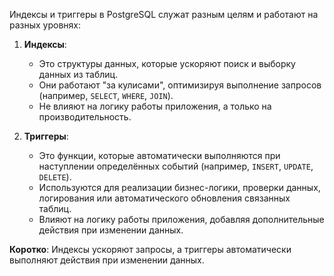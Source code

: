 
Индексы и триггеры в PostgreSQL служат разным целям и работают на разных уровнях:

1. **Индексы**:
   - Это структуры данных, которые ускоряют поиск и выборку данных из таблиц.
   - Они работают "за кулисами", оптимизируя выполнение запросов (например, `SELECT`, `WHERE`, `JOIN`).
   - Не влияют на логику работы приложения, а только на производительность.

2. **Триггеры**:
   - Это функции, которые автоматически выполняются при наступлении определённых событий (например, `INSERT`, `UPDATE`, `DELETE`).
   - Используются для реализации бизнес-логики, проверки данных, логирования или автоматического обновления связанных таблиц.
   - Влияют на логику работы приложения, добавляя дополнительные действия при изменении данных.

**Коротко**: Индексы ускоряют запросы, а триггеры автоматически выполняют действия при изменении данных.